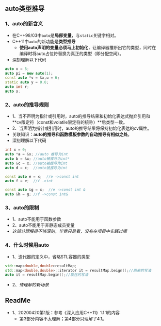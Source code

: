 ## auto类型推导

### 1、auto的新含义

+ 在C++98/03中`auto`是**局部变量**，与`static`关键字相对。
+ C++11中`auto`的新功能是**类型推导**
  + **使用auto声明的变量必须马上初始化**，让编译器推断出它的类型，同时在编译时将auto占位符替换为真正的类型（即分配空间）。
+ 深刻理解以下代码

```cpp
auto x = 5;
auto pi = new auto(1);
const auto *v = &x,u = 6;
static auto y = 0.0;
auto int r;
auto s;
```

### 2、auto的推导规则

+ 1、当不声明为指针或引用时，auto的推导结果和初始化表达式抛弃引用和**cv限定符（const和volatile限定符的统称）**后类型一致。
+ 2、当声明为指针或引用时，auto的推导结果将保持初始化表达的cv属性。
+ 关联知识：**auto的推导和函数模板参数的自动推导有相似之处**。
+ 深刻理解以下代码

```c++
int x = 0;
auto *a = &x; //auto 推导为int
auto b = &x; //auto被推导为int*
auto &c = x; //auto被推导为int
auto d = c;  //auto被推导为int

const auto e = x;  //e ->const int
auto f = e;  //f ->int

const auto &g = x;  //e ->const int &
auto &h = g; //f ->const int&
```

### 3、auto的限制

+ 1、auto不能用于函数参数
+ 2、auto不能用于非静态成员变量
+ *这部分理解得不够深刻，毕竟只是看，没有在项目中实践过呢*

### 4、什么时候用auto

+ 1、迭代器的定义中，省略STL容器的类型

```c++
std::map<double,double>resultMap;
std::map<double,double>::iterator it = resultMap.beign();//原来的写法
auto it = resultMap.begin();//现在的写法
```

+ 2、*待理解的新场景*

## ReadMe

+ 1、20200420第1版：参考《深入应用C++11》1.1.1的内容
  + 第3部分内容不太理解；第4部分只理解了4.1。